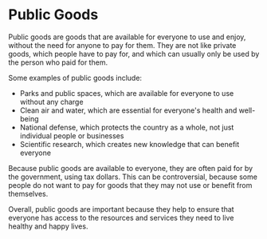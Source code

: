 # Public Goods

Public goods are goods that are available for everyone to use and enjoy, without the need for anyone to pay for them. They are not like private goods, which people have to pay for, and which can usually only be used by the person who paid for them.

Some examples of public goods include:

- Parks and public spaces, which are available for everyone to use without any charge
- Clean air and water, which are essential for everyone's health and well-being
- National defense, which protects the country as a whole, not just individual people or businesses
- Scientific research, which creates new knowledge that can benefit everyone

Because public goods are available to everyone, they are often paid for by the government, using tax dollars. This can be controversial, because some people do not want to pay for goods that they may not use or benefit from themselves.

Overall, public goods are important because they help to ensure that everyone has access to the resources and services they need to live healthy and happy lives.
